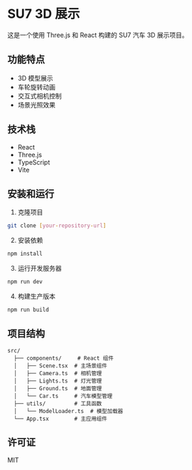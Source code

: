 # SU7 3D 展示

这是一个使用 Three.js 和 React 构建的 SU7 汽车 3D 展示项目。

## 功能特点

- 3D 模型展示
- 车轮旋转动画
- 交互式相机控制
- 场景光照效果

## 技术栈

- React
- Three.js
- TypeScript
- Vite

## 安装和运行

1. 克隆项目

```bash
git clone [your-repository-url]
```

2. 安装依赖

```bash
npm install
```

3. 运行开发服务器

```bash
npm run dev
```

4. 构建生产版本

```bash
npm run build
```

## 项目结构

```
src/
  ├── components/     # React 组件
  │   ├── Scene.tsx  # 主场景组件
  │   ├── Camera.ts  # 相机管理
  │   ├── Lights.ts  # 灯光管理
  │   ├── Ground.ts  # 地面管理
  │   └── Car.ts     # 汽车模型管理
  ├── utils/         # 工具函数
  │   └── ModelLoader.ts  # 模型加载器
  └── App.tsx        # 主应用组件
```

## 许可证

MIT
